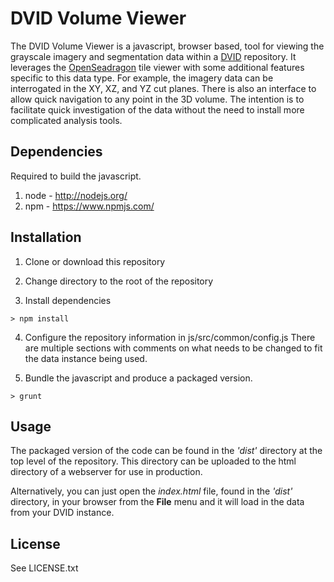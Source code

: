 DVID Volume Viewer
===============

The DVID Volume Viewer is a javascript, browser based, tool for viewing the grayscale
imagery and segmentation data within a [DVID](https://github.com/janelia-flyem/dvid) repository. It leverages the
[OpenSeadragon](openseadragon.github.io) tile viewer with some additional features specific
to this data type. For example, the imagery data can be interrogated in the XY, XZ, and YZ
cut planes. There is also an interface to allow quick navigation to any point in the 3D volume.
The intention is to facilitate quick investigation of the data without the need to install more
complicated analysis tools.

Dependencies
----

Required to build the javascript.

1. node - http://nodejs.org/
2. npm - https://www.npmjs.com/

Installation
----

1. Clone or download this repository

2. Change directory to the root of the repository

3. Install dependencies

  ```shell
  > npm install
  ```

4. Configure the repository information in js/src/common/config.js
  There are multiple sections with comments on what needs to be changed to fit
  the data instance being used.

5. Bundle the javascript and produce a packaged version.

  ```shell
  > grunt
  ```

Usage
----

The packaged version of the code can be found in the *'dist'* directory at the top level
of the repository. This directory can be uploaded to the html directory of a webserver for
use in production.

Alternatively, you can just open the *index.html* file, found in the *'dist'* directory, in
your browser from the **File** menu and it will load in the data from your DVID instance.

License
----

See LICENSE.txt
